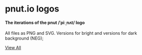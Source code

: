 pnut.io logos
====================
#### The iterations of the pnut /ˈpiːˌnʌt/ logo
All files as PNG and SVG.
Versions for bright and versions for dark background (NEG);

[View All](https://frankfuchs.net/pnut)
